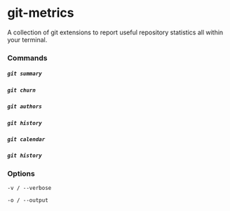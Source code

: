 git-metrics
==============

A collection of git extensions to report useful repository statistics
all within your terminal.

### Commands

##### `git summary`
##### `git churn`
##### `git authors`
##### `git history`
##### `git calendar`
##### `git history` 

### Options
  ```-v / --verbose```

  ```-o / --output```

